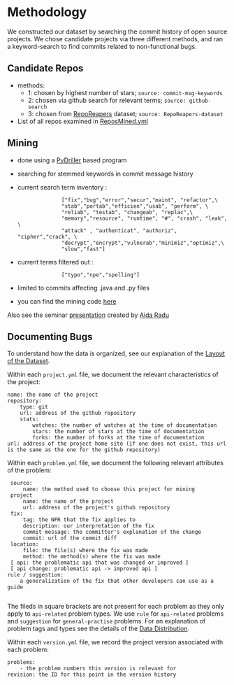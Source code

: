 # Methodology

We constructed our dataset by searching the commit history of open source projects. We chose candidate projects via three different methods, and ran a keyword-search to find commits related to non-functional bugs.

## Candidate Repos
- methods:
    - 1: chosen by highest number of stars; `source: commit-msg-keywords`
    - 2: chosen via github search for relevant terms; `source: github-search`
    - 3: chosen from [RepoReapers](https://reporeapers.github.io/results/1.html) dataset; `source: RepoReapers-dataset`
- List of all repos examined in [ReposMined.yml](../ReposMined.yml)

## Mining
- done using a [PyDriller](https://github.com/ishepard/pydriller) based program
- searching for stemmed keywords in commit message history
- current search term inventory : 
                    
                    ["fix","bug","error","secur","maint", "refactor",\
                    "stab","portab","efficien","usab", "perform", \
                    "reliab", "testab", "changeab", "replac",\
                    "memory","resource", "runtime", "#", "crash", "leak", \
                    "attack" , "authenticat", "authoriz", "cipher","crack", \
                    "decrypt","encrypt","vulnerab","minimiz","optimiz",\
                    "slow","fast"]
                    
- current terms filtered out :
                    
                    ["typo","npe","spelling"]

- limited to commits affecting .java and .py files
                    
- you can find the mining code [here](../PyDrillerMining)

Also see the seminar [presentation](../docs/PLSE%20Presentation.pdf
    ) created by [Aida Radu](https://github.com/aradu12)
    
## Documenting Bugs

To understand how the data is organized, see our explanation of the [Layout of the Dataset](https://github.com/ualberta-smr/NFBugs#layout-of-the-dataset). 

Within each `project.yml` file, we document the relevant characteristics of the project:
```
name: the name of the project
repository:
    type: git
    url: address of the github repository
    stats:
        watches: the number of watches at the time of documentation 
        stars: the number of stars at the time of documentation 
        forks: the number of forks at the time of documentation 
url: address of the project home site (if one does not exist, this url is the same as the one for the github repository)
```

Within each `problem.yml` file, we document the following relevant attributes of the problem:
```
 source: 
     name: the method used to choose this project for mining
 project
     name: the name of the project
     url: address of the project's github repository
 fix:
     tag: the NFR that the fix applies to 
     description: our interpretation of the fix
     commit message: the committer's explanation of the change
     commit: url of the commit diff
 location:
     file: the file(s) where the fix was made
     method: the method(s) where the fix was made     
 [ api: the problematic api that was changed or improved ]
 [ api change: problematic api -> improved api ]
rule / suggestion:
    a generalization of the fix that other developers can use as a guide
    
```
The fileds in square brackets are not present for each problem as they only apply to `api-related` problem types.
We use `rule` for `api-related` problems and `suggestion` for `general-practise` problems. For an explanation of problem tags and types see the details of the [Data Distribution](https://github.com/ualberta-smr/NFBugs#dataset-size).

Within each `version.yml` file, we record the project version associated with each problem:

```
problems:
    - the problem numbers this version is relevant for
revision: the ID for this point in the version history
```
